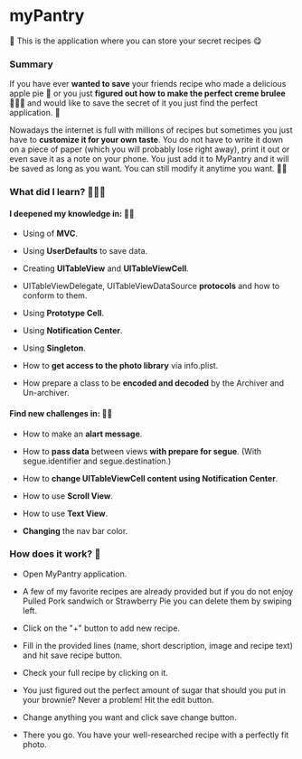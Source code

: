 # myPantry

🌮 This is the application where you can store your secret recipes 😋

### Summary 

If you have ever **wanted to save** your friends recipe who made a delicious apple pie 🥧 or you just **figured out how to make the perfect creme brulee** 👩🏻‍🍳 and would like to save the secret of it you just find the perfect application. 🥘

Nowadays the internet is full with millions of recipes but sometimes you just have to **customize it for your own taste**. You do not have to write it down on a piece of paper (which you will probably lose right away), print it out or even save it as a note on your phone. You just add it to MyPantry and it will be saved as long as you want. You can still modify it anytime you want. 👏🏻

### What did I learn? 👩🏻‍💻

#### I deepened my knowledge in: 🏋🏻‍

- Using of **MVC**.

- Using **UserDefaults** to save data.

- Creating **UITableView** and **UITableViewCell**.

- UITableViewDelegate, UITableViewDataSource **protocols** and how to conform to them. 

- Using **Prototype Cell**. 

- Using **Notification Center**.

- Using **Singleton**.

- How to **get access to the photo library** via info.plist.

- How prepare a class to be **encoded and decoded** by the Archiver and Un-archiver.

#### Find new challenges in: 🧗🏻‍

- How to make an **alart message**.

- How to **pass data** between views **with prepare for segue**. (With segue.identifier and segue.destination.) 

- How to **change UITableViewCell content using Notification Center**. 

- How to use **Scroll View**. 

- How to use **Text View**. 

- **Changing** the nav bar color. 

### How does it work? 🧐

- Open MyPantry application.

- A few of my favorite recipes are already provided but if you do not enjoy Pulled Pork sandwich or Strawberry Pie you can delete them by swiping left.

- Click on the "+" button to add new recipe. 

- Fill in the provided lines (name, short description, image and recipe text) and hit save recipe button. 

- Check your full recipe by clicking on it.

- You just figured out the perfect amount of sugar that should you put in your brownie? Never a problem! Hit the edit button.

- Change anything you want and click save change button. 

- There you go. You have your well-researched recipe with a perfectly fit photo.

